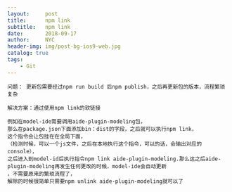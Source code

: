 ```yaml
---
layout:     post
title:      npm link
subtitle:   npm link
date:       2018-09-17
author:     NYC
header-img: img/post-bg-ios9-web.jpg
catalog: true
tags:
    - Git
---
```


    问题： 更新包需要经过npm run build 后npm publish，之后再更新包的版本，流程繁琐复杂

    解决方案：通过使用npm link的软链接

    例如在model-ide需要调用aide-plugin-modeling包，
    那么在package.json下面添加bin：dist的字段，之后就可以执行npm link，
    这个指令会让包挂在在全局下面，
    （检测时候，可以一个js文件，之后在本地执行这个指令，可以的话，会输出对应的console），
    之后进入到model-id后执行指令npm link aide-plugin-modeling.那么这之后aide-plugin-modeling再发生任何更改的时候，model-ide会自动更新
    ，不需要原来的繁琐流程了，
    解除的时候很简单只需要npm unlink aide-plugin-modeling就可以了